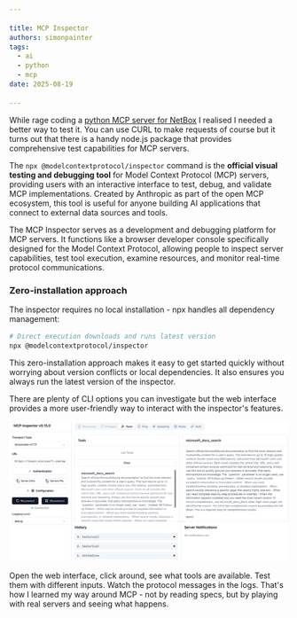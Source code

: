 ```yaml
---

title: MCP Inspector
authors: simonpainter
tags:
  - ai
  - python
  - mcp
date: 2025-08-19

---
```


While rage coding a [python MCP server for NetBox](netbox-mcp-server.md) I realised I needed a better way to test it. You can use CURL to make requests of course but it turns out that there is a handy node.js package that provides comprehensive test capabilities for MCP servers.
<!-- truncate -->
The `npx @modelcontextprotocol/inspector` command is the **official visual testing and debugging tool** for Model Context Protocol (MCP) servers, providing users with an interactive interface to test, debug, and validate MCP implementations. Created by Anthropic as part of the open MCP ecosystem, this tool is useful for anyone building AI applications that connect to external data sources and tools.

The MCP Inspector serves as a development and debugging platform for MCP servers. It functions like a browser developer console specifically designed for the Model Context Protocol, allowing people to inspect server capabilities, test tool execution, examine resources, and monitor real-time protocol communications.

### Zero-installation approach

The inspector requires no local installation - npx handles all dependency management:

```bash
# Direct execution downloads and runs latest version
npx @modelcontextprotocol/inspector
```

This zero-installation approach makes it easy to get started quickly without worrying about version conflicts or local dependencies. It also ensures you always run the latest version of the inspector.

There are plenty of CLI options you can investigate but the web interface provides a more user-friendly way to interact with the inspector's features.

![Screenshot of MCP Inspector](img/mcp-inspector.png)

Open the web interface, click around, see what tools are available. Test them with different inputs. Watch the protocol messages in the logs. That's how I learned my way around MCP - not by reading specs, but by playing with real servers and seeing what happens.
